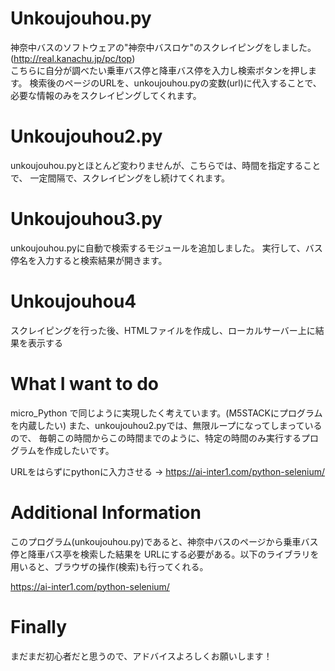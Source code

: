 # Unkoujouhou.py

神奈中バスのソフトウェアの"神奈中バスロケ"のスクレイピングをしました。
(http://real.kanachu.jp/pc/top)  
こちらに自分が調べたい乗車バス停と降車バス停を入力し検索ボタンを押します。
検索後のページのURLを、unkoujouhou.pyの変数(url)に代入することで、
必要な情報のみをスクレイピングしてくれます。

# Unkoujouhou2.py

unkoujouhou.pyとほとんど変わりませんが、こちらでは、時間を指定することで、
一定間隔で、スクレイピングをし続けてくれます。

# Unkoujouhou3.py

unkoujouhou.pyに自動で検索するモジュールを追加しました。
実行して、バス停名を入力すると検索結果が開きます。

# Unkoujouhou4

スクレイピングを行った後、HTMLファイルを作成し、ローカルサーバー上に結果を表示する

# What I want to do

micro_Python で同じように実現したく考えています。(M5STACKにプログラムを内蔵したい)
また、unkoujouhou2.pyでは、無限ループになってしまっているので、
毎朝この時間からこの時間までのように、特定の時間のみ実行するプログラムを作成したいです。

URLをはらずにpythonに入力させる →  https://ai-inter1.com/python-selenium/

# Additional Information

このプログラム(unkoujouhou.py)であると、神奈中バスのページから乗車バス停と降車バス亭を検索した結果を
URLにする必要がある。以下のライブラリを用いると、ブラウザの操作(検索)も行ってくれる。

https://ai-inter1.com/python-selenium/

# Finally

まだまだ初心者だと思うので、アドバイスよろしくお願いします！
